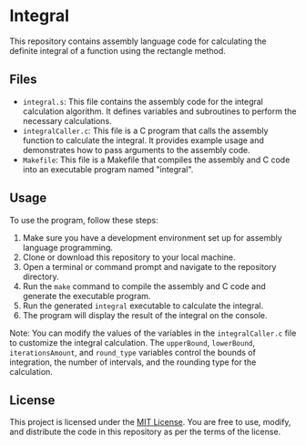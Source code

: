 # Integral

This repository contains assembly language code for calculating the definite integral of a function using the rectangle method.

## Files

- `integral.s`: This file contains the assembly code for the integral calculation algorithm. It defines variables and subroutines to perform the necessary calculations.
- `integralCaller.c`: This file is a C program that calls the assembly function to calculate the integral. It provides example usage and demonstrates how to pass arguments to the assembly code.
- `Makefile`: This file is a Makefile that compiles the assembly and C code into an executable program named "integral".

## Usage

To use the program, follow these steps:

1. Make sure you have a development environment set up for assembly language programming.
2. Clone or download this repository to your local machine.
3. Open a terminal or command prompt and navigate to the repository directory.
4. Run the `make` command to compile the assembly and C code and generate the executable program.
5. Run the generated `integral` executable to calculate the integral.
6. The program will display the result of the integral on the console.

Note: You can modify the values of the variables in the `integralCaller.c` file to customize the integral calculation. The `upperBound`, `lowerBound`, `iterationsAmount`, and `round_type` variables control the bounds of integration, the number of intervals, and the rounding type for the calculation.

## License

This project is licensed under the [MIT License](LICENSE). You are free to use, modify, and distribute the code in this repository as per the terms of the license.

